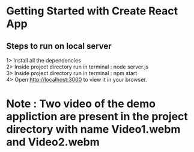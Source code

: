 # Getting Started with Create React App

## Steps to run on local server
1> Install all the dependencies <br/>
2> Inside project directory run in terminal : node server.js<br/>
3> Inside project directory run in terminal : npm start<br/>
4> Open [http://localhost:3000](http://localhost:3000) to view it in your browser.<br/>

# Note :  Two video of the demo appliction are present in the project directory with name Video1.webm and Video2.webm







